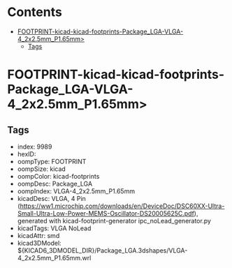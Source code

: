 



Contents
========

* [FOOTPRINT-kicad-kicad-footprints-Package_LGA-VLGA-4_2x2.5mm_P1.65mm>](#footprint-kicad-kicad-footprints-package_lga-vlga-4_2x25mm_p165mm)
	* [Tags](#tags)

# FOOTPRINT-kicad-kicad-footprints-Package_LGA-VLGA-4_2x2.5mm_P1.65mm>

## Tags

- index: 9989
- hexID: 
- oompType: FOOTPRINT
- oompSize: kicad
- oompColor: kicad-footprints
- oompDesc: Package_LGA
- oompIndex: VLGA-4_2x2.5mm_P1.65mm
- kicadDesc: VLGA, 4 Pin (https://ww1.microchip.com/downloads/en/DeviceDoc/DSC60XX-Ultra-Small-Ultra-Low-Power-MEMS-Oscillator-DS20005625C.pdf), generated with kicad-footprint-generator ipc_noLead_generator.py
- kicadTags: VLGA NoLead
- kicadAttr: smd
- kicad3DModel: ${KICAD6_3DMODEL_DIR}/Package_LGA.3dshapes/VLGA-4_2x2.5mm_P1.65mm.wrl
